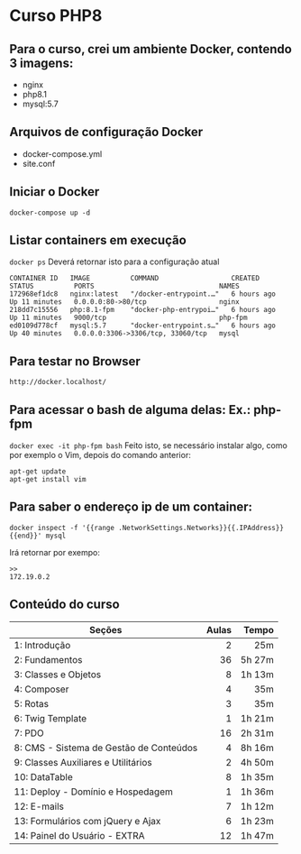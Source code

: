 # Curso PHP8

## Para o curso, crei um ambiente Docker, contendo 3 imagens:
* nginx
* php8.1
* mysql:5.7

## Arquivos de configuração Docker
* docker-compose.yml
* site.conf

## Iniciar o Docker
```docker-compose up -d```

## Listar containers em execução  
```docker ps```
Deverá retornar isto para a configuração atual
```
CONTAINER ID   IMAGE          COMMAND                  CREATED       STATUS          PORTS                               NAMES
172968ef1dc8   nginx:latest   "/docker-entrypoint.…"   6 hours ago   Up 11 minutes   0.0.0.0:80->80/tcp                  nginx
218dd7c15556   php:8.1-fpm    "docker-php-entrypoi…"   6 hours ago   Up 11 minutes   9000/tcp                            php-fpm
ed0109d778cf   mysql:5.7      "docker-entrypoint.s…"   6 hours ago   Up 40 minutes   0.0.0.0:3306->3306/tcp, 33060/tcp   mysql
```

## Para testar no Browser
```http://docker.localhost/```

## Para acessar o bash de alguma delas: Ex.: php-fpm
```docker exec -it php-fpm bash```
Feito isto, se necessário instalar algo, como por exemplo o Vim, depois do comando anterior:
```
apt-get update
apt-get install vim
```

## Para saber o endereço ip de um container:
```docker inspect -f '{{range .NetworkSettings.Networks}}{{.IPAddress}}{{end}}' mysql```

Irá retornar por exempo:
```
>> 
172.19.0.2
```


## Conteúdo do curso
Seções | Aulas | Tempo
-|-:|-:
1: Introdução	|	2	|	25m
2: Fundamentos	|	36	|	5h 27m
3: Classes e Objetos	|	8	|	1h 13m
4: Composer	|	4	|	35m
5: Rotas	|	3	|	35m
6: Twig Template	|	1	|	1h 21m
7: PDO	|	16	|	2h 31m
8: CMS - Sistema de Gestão de Conteúdos	|	4	|	8h 16m
9: Classes Auxiliares e Utilitários	|	2	|	4h 50m
10: DataTable	|	8	|	1h 35m
11: Deploy - Domínio e Hospedagem	|	1	|	1h 36m
12: E-mails	|	7	|	1h 12m
13: Formulários com jQuery e Ajax	|	6	|	1h 23m
14: Painel do Usuário - EXTRA	|	12	|	1h 47m
